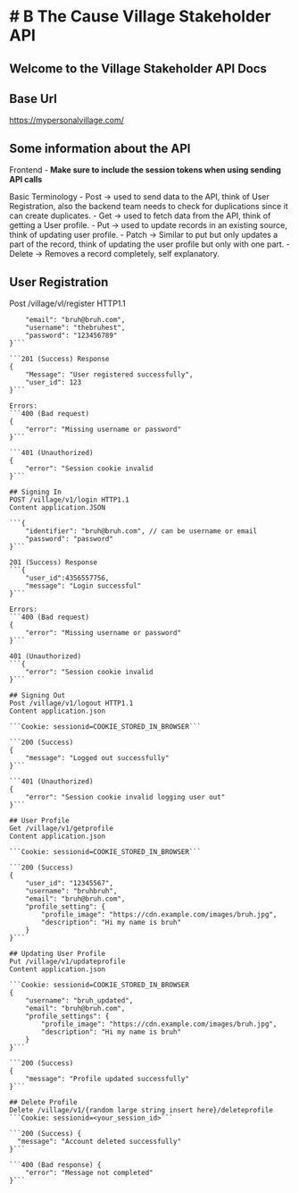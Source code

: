 # # B The Cause Village Stakeholder API

## Welcome to the Village Stakeholder API Docs

## Base Url
https://mypersonalvillage.com/

## Some information about the API
Frontend
    - **Make sure to include the session tokens when using sending API calls**

Basic Terminology
    - Post -> used to send data to the API, think of User Registration, also the backend team needs to check for duplications since it can create duplicates.
    - Get -> used to fetch data from the API, think of getting a User profile.
    - Put -> used to update records in an existing source, think of updating user profile.
    - Patch -> Similar to put but only updates a part of the record, think of updating the user profile but only with one part.
    - Delete -> Removes a record completely, self explanatory. 

## User Registration
Post /village/vl/register HTTP1.1

```{
    "email": "bruh@bruh.com",
    "username": "thebruhest",
    "password": "123456789"
}```

```201 (Success) Response
{
    "Message": "User registered successfully",
    "user_id": 123
}```

Errors:
```400 (Bad request)
{
    "error": "Missing username or password"
}```

```401 (Unauthorized)
{
    "error": "Session cookie invalid
}```

## Signing In
POST /village/v1/login HTTP1.1
Content application.JSON

```{
    "identifier": "bruh@bruh.com", // can be username or email
    "password": "password"
}```

201 (Success) Response
```{
    "user_id":4356557756,
    "message": "Login successful"
}```

Errors:
```400 (Bad request)
{
    "error": "Missing username or password"
}```

401 (Unauthorized)
```{
    "error": "Session cookie invalid
}```

## Signing Out
Post /village/v1/logout HTTP1.1
Content application.json

```Cookie: sessionid=COOKIE_STORED_IN_BROWSER```

```200 (Success)
{
    "message": "Logged out successfully"
}```

```401 (Unauthorized)
{
    "error": "Session cookie invalid logging user out"
}```

## User Profile
Get /village/v1/getprofile
Content application.json

```Cookie: sessionid=COOKIE_STORED_IN_BROWSER```

```200 (Success)
{
    "user_id": "12345567",
    "username": "bruhbruh",
    "email": "bruh@bruh.com",
    "profile_setting": {
        "profile_image": "https://cdn.example.com/images/bruh.jpg",
        "description": "Hi my name is bruh"
    }
}```

## Updating User Profile
Put /village/v1/updateprofile
Content application.json

```Cookie: sessionid=COOKIE_STORED_IN_BROWSER
{
    "username": "bruh_updated",
    "email": "bruh@bruh.com",
    "profile_settings": {
        "profile_image": "https://cdn.example.com/images/bruh.jpg",
        "description": "Hi my name is bruh"
    }
}```

```200 (Success)
{
    "message": "Profile updated successfully"
}```

## Delete Profile
Delete /village/v1/{random large string insert here}/deleteprofile
```Cookie: sessionid=<your_session_id>```

```200 (Success) {
  "message": "Account deleted successfully"
}```

```400 (Bad response) {
    "error": "Message not completed"
}```

